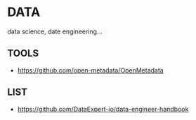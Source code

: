 <h1>DATA</h1>
<p>data science, date engineering...</p>
<h2>TOOLS</h2>
<ul>
<li><a href="https://github.com/open-metadata/OpenMetadata">https://github.com/open-metadata/OpenMetadata</a></li>
</ul>
<h2>LIST</h2>
<ul>
<li><a href="https://github.com/DataExpert-io/data-engineer-handbook">https://github.com/DataExpert-io/data-engineer-handbook</a></li>
</ul>